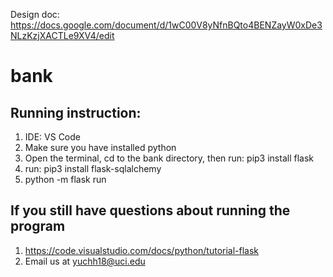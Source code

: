 Design doc:
https://docs.google.com/document/d/1wC00V8yNfnBQto4BENZayW0xDe3NLzKzjXACTLe9XV4/edit

# bank

## Running instruction:
1. IDE: VS Code
2. Make sure you have installed python
3. Open the terminal, cd to the bank directory, then run: pip3 install flask
4. run: pip3 install flask-sqlalchemy
5. python -m flask run

## If you still have questions about running the program
1. https://code.visualstudio.com/docs/python/tutorial-flask
2. Email us at yuchh18@uci.edu
